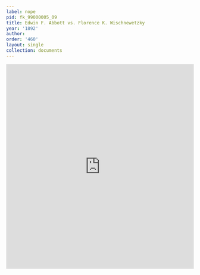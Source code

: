 ```yaml
---
label: nope
pid: fk_99000005_09
title: Edwin F. Abbott vs. Florence K. Wischnewetzky
year: '1892'
author:
order: '460'
layout: single
collection: documents
---
```

<iframe src="https://northwestern.app.box.com/embed/s/zzgdu7mhxrjdmkomg6p2n7ihp3rl6f8c?sortColumn=date&view=list" width="100%" height="550" frameborder="0" allowfullscreen webkitallowfullscreen msallowfullscreen></iframe>
